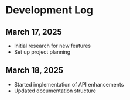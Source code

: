 # Development Log

## March 17, 2025
- Initial research for new features
- Set up project planning

## March 18, 2025
- Started implementation of API enhancements
- Updated documentation structure
